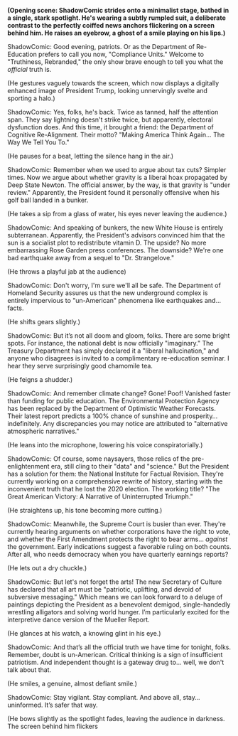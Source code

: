 **(Opening scene: ShadowComic strides onto a minimalist stage, bathed in a single, stark spotlight. He's wearing a subtly rumpled suit, a deliberate contrast to the perfectly coiffed news anchors flickering on a screen behind him. He raises an eyebrow, a ghost of a smile playing on his lips.)**

ShadowComic: Good evening, patriots. Or as the Department of Re-Education prefers to call you now, "Compliance Units." Welcome to "Truthiness, Rebranded," the only show brave enough to tell you what the *official* truth is.

(He gestures vaguely towards the screen, which now displays a digitally enhanced image of President Trump, looking unnervingly svelte and sporting a halo.)

ShadowComic: Yes, folks, he's back. Twice as tanned, half the attention span. They say lightning doesn't strike twice, but apparently, electoral dysfunction does. And this time, it brought a friend: the Department of Cognitive Re-Alignment. Their motto? "Making America Think Again… The Way We Tell You To."

(He pauses for a beat, letting the silence hang in the air.)

ShadowComic: Remember when we used to argue about tax cuts? Simpler times. Now we argue about whether gravity is a liberal hoax propagated by Deep State Newton. The official answer, by the way, is that gravity is "under review." Apparently, the President found it personally offensive when his golf ball landed in a bunker.

(He takes a sip from a glass of water, his eyes never leaving the audience.)

ShadowComic: And speaking of bunkers, the new White House is entirely subterranean. Apparently, the President's advisors convinced him that the sun is a socialist plot to redistribute vitamin D. The upside? No more embarrassing Rose Garden press conferences. The downside? We're one bad earthquake away from a sequel to "Dr. Strangelove."

(He throws a playful jab at the audience)

ShadowComic: Don't worry, I'm sure we'll all be safe. The Department of Homeland Security assures us that the new underground complex is entirely impervious to "un-American" phenomena like earthquakes and… facts.

(He shifts gears slightly.)

ShadowComic: But it’s not all doom and gloom, folks. There are some bright spots. For instance, the national debt is now officially "imaginary." The Treasury Department has simply declared it a "liberal hallucination," and anyone who disagrees is invited to a complimentary re-education seminar. I hear they serve surprisingly good chamomile tea.

(He feigns a shudder.)

ShadowComic: And remember climate change? Gone! Poof! Vanished faster than funding for public education. The Environmental Protection Agency has been replaced by the Department of Optimistic Weather Forecasts. Their latest report predicts a 100% chance of sunshine and prosperity… indefinitely. Any discrepancies you may notice are attributed to "alternative atmospheric narratives."

(He leans into the microphone, lowering his voice conspiratorially.)

ShadowComic: Of course, some naysayers, those relics of the pre-enlightenment era, still cling to their "data" and "science." But the President has a solution for them: the National Institute for Factual Revision. They're currently working on a comprehensive rewrite of history, starting with the inconvenient truth that he lost the 2020 election. The working title? "The Great American Victory: A Narrative of Uninterrupted Triumph."

(He straightens up, his tone becoming more cutting.)

ShadowComic: Meanwhile, the Supreme Court is busier than ever. They're currently hearing arguments on whether corporations have the right to vote, and whether the First Amendment protects the right to bear arms… *against* the government. Early indications suggest a favorable ruling on both counts. After all, who needs democracy when you have quarterly earnings reports?

(He lets out a dry chuckle.)

ShadowComic: But let's not forget the arts! The new Secretary of Culture has declared that all art must be "patriotic, uplifting, and devoid of subversive messaging." Which means we can look forward to a deluge of paintings depicting the President as a benevolent demigod, single-handedly wrestling alligators and solving world hunger. I’m particularly excited for the interpretive dance version of the Mueller Report.

(He glances at his watch, a knowing glint in his eye.)

ShadowComic: And that’s all the official truth we have time for tonight, folks. Remember, doubt is un-American. Critical thinking is a sign of insufficient patriotism. And independent thought is a gateway drug to… well, we don't talk about that.

(He smiles, a genuine, almost defiant smile.)

ShadowComic: Stay vigilant. Stay compliant. And above all, stay… uninformed. It’s safer that way.

(He bows slightly as the spotlight fades, leaving the audience in darkness. The screen behind him flickers